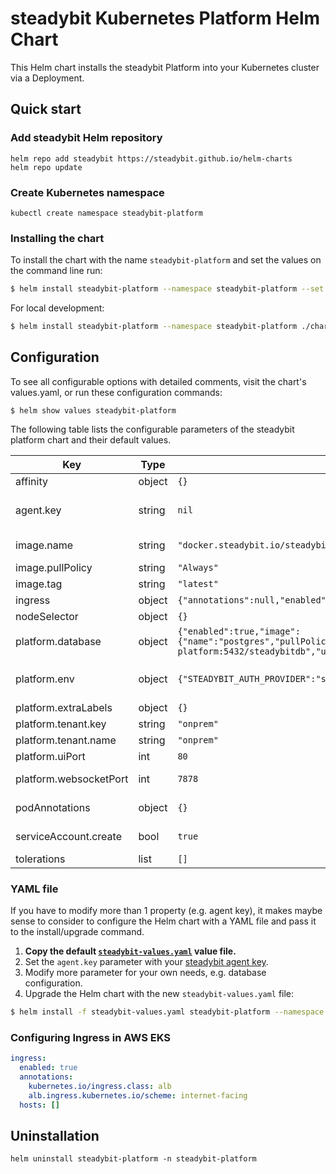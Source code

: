 # steadybit Kubernetes Platform Helm Chart

This Helm chart installs the steadybit Platform into your Kubernetes cluster via a Deployment.

## Quick start

### Add steadybit Helm repository

```
helm repo add steadybit https://steadybit.github.io/helm-charts
helm repo update
```

### Create Kubernetes namespace

```
kubectl create namespace steadybit-platform
```

### Installing the chart

To install the chart with the name `steadybit-platform` and set the values on the command line run:

```bash
$ helm install steadybit-platform --namespace steadybit-platform --set agent.key=STEADYBIT_AGENT_KEY steadybit/steadybit-platform
```

For local development:

```bash
$ helm install steadybit-platform --namespace steadybit-platform ./charts/steadybit-platform --set agent.key=STEADYBIT_AGENT_KEY
```

## Configuration

To see all configurable options with detailed comments, visit the chart's values.yaml, or run these configuration commands:

```
$ helm show values steadybit-platform
```

The following table lists the configurable parameters of the steadybit platform chart and their default values.

| Key | Type | Default | Description |
|-----|------|---------|-------------|
| affinity | object | `{}` | Affinities to influence platform pod assignment. |
| agent.key | string | `nil` | The secret token which your agent uses to authenticate to steadybit's servers.  Get it from https://platform.steadybit.io/settings/agents/setup. |
| image.name | string | `"docker.steadybit.io/steadybit/platform"` | The container image  to use of the steadybit platform. |
| image.pullPolicy | string | `"Always"` | Specifies when to pull the image container. |
| image.tag | string | `"latest"` | Tag name of the platform container image to use. |
| ingress | object | `{"annotations":null,"enabled":true,"hosts":[]}` | Ingress configuration properties |
| nodeSelector | object | `{}` | Node labels for pod assignment |
| platform.database | object | `{"enabled":true,"image":{"name":"postgres","pullPolicy":"Always","tag":11.5},"name":"steadybitdb","password":"postgres","port":5432,"url":"jdbc:postgresql://postgres.steadybit-platform:5432/steadybitdb","user":"postgres"}` | Specific configuration for the database. |
| platform.env | object | `{"STEADYBIT_AUTH_PROVIDER":"static","STEADYBIT_AUTH_STATIC_0_PASSWORD":"{noop}admin","STEADYBIT_AUTH_STATIC_0_USERNAME":"admin"}` | Use this to set additional environment variables See https://docs.steadybit.io/installation-platform/3-advanced-configuration. |
| platform.extraLabels | object | `{}` | Additional labels |
| platform.tenant.key | string | `"onprem"` | Name for the tenant assigned to you. |
| platform.tenant.name | string | `"onprem"` | Key for the tenant assigned to you. |
| platform.uiPort | int | `80` | Web-UI port for the user interface. |
| platform.websocketPort | int | `7878` | Websocket port for communication between platform and agents. |
| podAnnotations | object | `{}` | Additional annotations to be added to the platform pod. |
| serviceAccount.create | bool | `true` | Specifies whether a ServiceAccount should be created. |
| tolerations | list | `[]` | Tolerations to influence platform pod assignment. |
### YAML file 

If you have to modify more than 1 property (e.g. agent key), it makes maybe sense to consider to configure the Helm chart with a YAML file and pass it to the install/upgrade command.

1. **Copy the default [`steadybit-values.yaml`](values.yaml) value file.**
2. Set the `agent.key` parameter with your [steadybit agent key](https://platform.steadybit.io/settings/agents/setup).
3. Modify more parameter for your own needs, e.g. database configuration.
4. Upgrade the Helm chart with the new `steadybit-values.yaml` file:

```bash
$ helm install -f steadybit-values.yaml steadybit-platform --namespace steadybit-platform steadybit/steadybit-platform
```

### Configuring Ingress in AWS EKS

```yaml
ingress:
  enabled: true
  annotations:
    kubernetes.io/ingress.class: alb
    alb.ingress.kubernetes.io/scheme: internet-facing
  hosts: []
```

## Uninstallation

```
helm uninstall steadybit-platform -n steadybit-platform
```